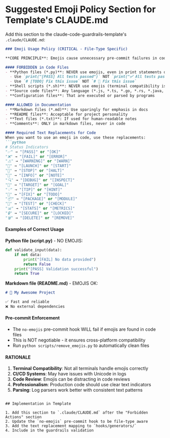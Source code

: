 # Suggested Emoji Policy Section for Template's CLAUDE.md

Add this section to the claude-code-guardrails-template's `.claude/CLAUDE.md`:

```markdown
### Emoji Usage Policy (CRITICAL - File-Type Specific)

**CORE PRINCIPLE**: Emojis cause unnecessary pre-commit failures in code files. Be file-type aware!

#### FORBIDDEN in Code Files
- **Python files (*.py)**: NEVER use emojis, even in print statements or comments
  - Use `print("[PASS] All tests passed")` NOT `print("✅ All tests passed")`
  - Use `# [TODO] Fix this issue` NOT `# 🔧 Fix this issue`
- **Shell scripts (*.sh)**: NEVER use emojis (terminal compatibility issues)
- **Source code files**: Any language (*.js, *.ts, *.go, *.rs, *.java, etc.)
- **Configuration files**: That are executed or parsed by programs

#### ALLOWED in Documentation
- **Markdown files (*.md)**: Use sparingly for emphasis in docs
- **README files**: Acceptable for project personality
- **Text files (*.txt)**: If used for human-readable notes
- **Comments**: ONLY in markdown files, never in code

#### Required Text Replacements for Code
When you want to use an emoji in code, use these replacements:
```python
# Status Indicators
"✅" → "[PASS]" or "[OK]"
"❌" → "[FAIL]" or "[ERROR]"
"⚠️" → "[WARNING]" or "[WARN]"
"🚀" → "[LAUNCH]" or "[START]"
"🛑" → "[STOP]" or "[HALT]"
"📝" → "[INFO]" or "[NOTE]"
"🔍" → "[DEBUG]" or "[INSPECT]"
"🎯" → "[TARGET]" or "[GOAL]"
"💡" → "[TIP]" or "[HINT]"
"🔧" → "[FIX]" or "[TODO]"
"📦" → "[PACKAGE]" or "[MODULE]"
"🧪" → "[TEST]" or "[CHECK]"
"📊" → "[STATS]" or "[METRICS]"
"🔒" → "[SECURE]" or "[LOCKED]"
"🗑️" → "[DELETE]" or "[REMOVE]"
```

#### Examples of Correct Usage

**Python file (script.py)** - NO EMOJIS:
```python
def validate_input(data):
    if not data:
        print("[FAIL] No data provided")
        return False
    print("[PASS] Validation successful")
    return True
```

**Markdown file (README.md)** - EMOJIS OK:
```markdown
# 🚀 My Awesome Project

✅ Fast and reliable
❌ No external dependencies
```

#### Pre-commit Enforcement
- The `no-emojis` pre-commit hook WILL fail if emojis are found in code files
- This is NOT negotiable - it ensures cross-platform compatibility
- Run `python scripts/remove_emojis.py` to automatically clean files

#### RATIONALE
1. **Terminal Compatibility**: Not all terminals handle emojis correctly
2. **CI/CD Systems**: May have issues with Unicode in logs
3. **Code Review**: Emojis can be distracting in code reviews
4. **Professionalism**: Production code should use clear text indicators
5. **Parsing**: Log parsers work better with consistent text patterns
```

## Implementation in Template

1. Add this section to `.claude/CLAUDE.md` after the "Forbidden Actions" section
2. Update the `no-emojis` pre-commit hook to be file-type aware
3. Add the text replacement mapping to `hooks/generators/`
4. Include in the guardrails validation
